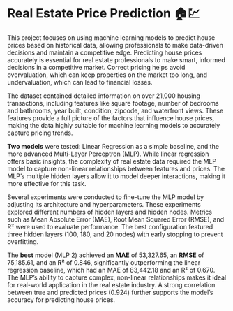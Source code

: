 # Real Estate Price Prediction 🏠💹

This project focuses on using machine learning models to predict house prices based on historical data, allowing professionals to make data-driven decisions and maintain a competitive edge. Predicting house prices accurately is essential for real estate professionals to make smart, informed decisions in a competitive market. Correct pricing helps avoid overvaluation, which can keep properties on the market too long, and undervaluation, which can lead to financial losses. 

The dataset contained detailed information on over 21,000 housing transactions, including features like square footage, number of bedrooms and bathrooms, year built, condition, zipcode, and waterfront views. These features provide a full picture of the factors that influence house prices, making the data highly suitable for machine learning models to accurately capture pricing trends.

**Two models** were tested: Linear Regression as a simple baseline, and the more advanced Multi-Layer Perceptron (MLP). While linear regression offers basic insights, the complexity of real estate data required the MLP model to capture non-linear relationships between features and prices. The MLP’s multiple hidden layers allow it to model deeper interactions, making it more effective for this task.

Several experiments were conducted to fine-tune the MLP model by adjusting its architecture and hyperparameters. These experiments explored different numbers of hidden layers and hidden nodes. Metrics such as Mean Absolute Error (MAE), Root Mean Squared Error (RMSE), and R² were used to evaluate performance. The best configuration featured three hidden layers (100, 180, and 20 nodes) with early stopping to prevent overfitting.

The **best** model (MLP 2) achieved an **MAE** of 53,327.65, an **RMSE** of 75,185.61, and an **R²** of 0.846, significantly outperforming the linear regression baseline, which had an MAE of 83,442.18 and an R² of 0.670. The MLP’s ability to capture complex, non-linear relationships makes it ideal for real-world application in the real estate industry. A strong correlation between true and predicted prices (0.924) further supports the model’s accuracy for predicting house prices.
